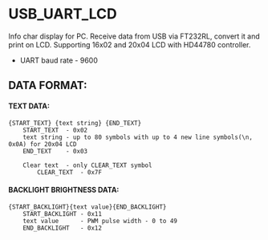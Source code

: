 # USB_UART_LCD
Info char display for PC. Receive data from USB via FT232RL, convert it and print on LCD. Supporting 16x02 and 20x04 LCD with HD44780 controller.

- UART baud rate - 9600

## DATA FORMAT:
#### TEXT DATA:
	{START_TEXT} {text string} {END_TEXT}
		START_TEXT  - 0x02
		text string - up to 80 symbols with up to 4 new line symbols(\n, 0x0A) for 20x04 LCD
		END_TEXT    - 0x03

		Clear text	- only CLEAR_TEXT symbol
			CLEAR_TEXT	- 0x7F

#### BACKLIGHT BRIGHTNESS DATA:
	{START_BACKLIGHT}{text value}{END_BACKLIGHT}
		START_BACKLIGHT - 0x11
		text value      - PWM pulse width - 0 to 49
		END_BACKLIGHT   - 0x12

